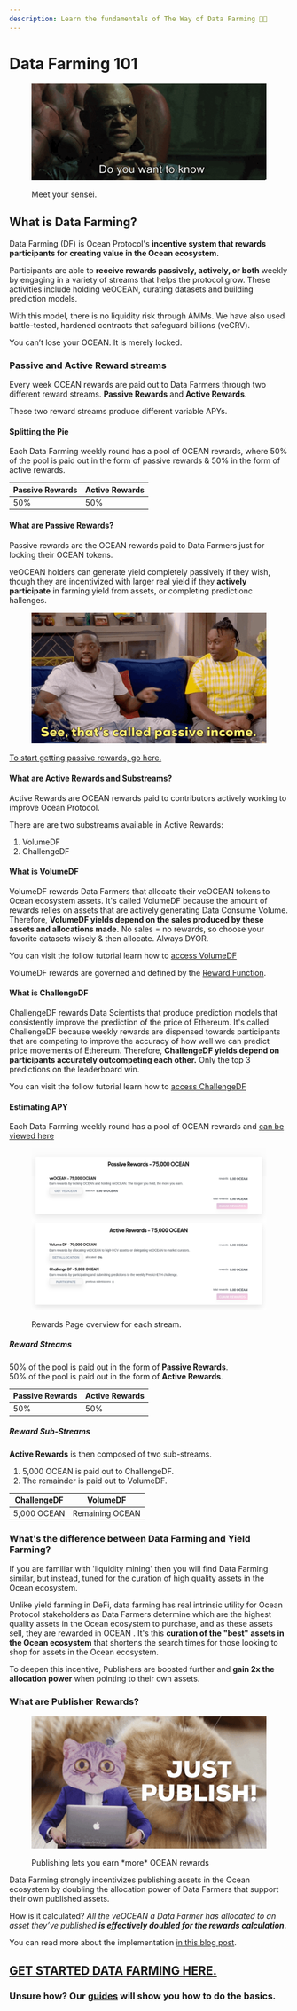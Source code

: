 ```yaml
---
description: Learn the fundamentals of The Way of Data Farming 🧑‍🏫
---
```


# Data Farming 101

<figure><img src="../.gitbook/assets/gif/morpheus.gif" alt=""><figcaption><p>Meet your sensei.</p></figcaption></figure>

## What is Data Farming?

Data Farming (DF) is Ocean Protocol's **incentive system that rewards participants for creating value in the Ocean ecosystem.** 

Participants are able to **receive rewards passively, actively, or both** weekly by engaging in a variety of streams that helps the protocol grow. These activities include holding veOCEAN, curating datasets and building prediction models.

With this model, there is no liquidity risk through AMMs. We have also used battle-tested, hardened contracts that safeguard billions (veCRV). 

You can’t lose your OCEAN. It is merely locked.

### Passive and Active Reward streams

Every week OCEAN rewards are paid out to Data Farmers through two different reward streams. **Passive Rewards** and **Active Rewards**.  

These two reward streams produce different variable APYs.  

#### Splitting the Pie

Each Data Farming weekly round has a pool of OCEAN rewards, where 50% of the pool is paid out in the form of passive rewards & 50% in the form of active rewards.

| Passive Rewards | Active Rewards |
| --------------- | -------------- |
| 50%             | 50%            |

#### What are Passive Rewards?

Passive rewards are the OCEAN rewards paid to Data Farmers just for locking their OCEAN tokens.

veOCEAN holders can generate yield completely passively if they wish, though they are incentivized with larger real yield if they **actively participate** in farming yield from assets, or completing predictionc hallenges.

<figure><img src="../.gitbook/assets/gif/passive-income.gif" alt=""><figcaption></figcaption></figure>

[To start getting passive rewards, go here.](../user-guides/data-farming/how-to-veocean.md)

#### What are Active Rewards and Substreams?

Active Rewards are OCEAN rewards paid to contributors actively working to improve Ocean Protocol.  

There are are two substreams available in Active Rewards:
1. VolumeDF
2. ChallengeDF

#### What is VolumeDF

VolumeDF rewards Data Farmers that allocate their veOCEAN tokens to Ocean ecosystem assets. It's called VolumeDF because the amount of rewards relies on assets that are actively generating Data Consume Volume. Therefore, **VolumeDF yields depend on the sales produced by these assets and allocations made.** No sales = no rewards, so choose your favorite datasets wisely & then allocate. Always DYOR.

You can visit the follow tutorial learn how to [access VolumeDF](../user-guides/data-farming/how-to-volumedf.md)

VolumeDF rewards are governed and defined by the [Reward Function](df-volumedf.md.md#reward-schedule).

#### What is ChallengeDF

ChallengeDF rewards Data Scientists that produce prediction models that consistently improve the prediction of the price of Ethereum. It's called ChallengeDF because weekly rewards are dispensed towards participants that are competing to improve the accuracy of how well we can predict price movements of Ethereum. Therefore, **ChallengeDF yields depend on participants accurately outcompeting each other.** Only the top 3 predictions on the leaderboard win.

You can visit the follow tutorial learn how to [access ChallengeDF](../user-guides/data-farming/how-to-challengedf.md)

#### Estimating APY

Each Data Farming weekly round has a pool of OCEAN rewards and [can be viewed here](https://df.oceandao.org/rewards)

<figure><img src="../.gitbook/assets/rewards/df-reward-streams.png" alt=""><figcaption><p>Rewards Page overview for each stream.</p></figcaption></figure>

##### Reward Streams

50% of the pool is paid out in the form of **Passive Rewards**.  
50% of the pool is paid out in the form of **Active Rewards**.  

| Passive Rewards | Active Rewards |
| --------------- | -------------- |
| 50%             | 50%            |

##### Reward Sub-Streams
**Active Rewards** is then composed of two sub-streams.

1. 5,000 OCEAN is paid out to ChallengeDF.
2. The remainder is paid out to VolumeDF.  

| ChallengeDF | VolumeDF |
| --------------- | -------------- |
| 5,000 OCEAN     | Remaining OCEAN    |

### What's the difference between Data Farming and Yield Farming?

If you are familiar with 'liquidity mining' then you will find Data Farming similar, but instead, tuned for the curation of high quality assets in the Ocean ecosystem.

Unlike yield farming in DeFi, data farming has real intrinsic utility for Ocean Protocol stakeholders as Data Farmers determine which are the highest quality assets in the Ocean ecosystem to purchase, and as these assets sell, they are rewarded in OCEAN . It's this **curation of the "best" assets in the Ocean ecosystem** that shortens the search times for those looking to shop for assets in the Ocean ecosystem.  

To deepen this incentive, Publishers are boosted further and **gain 2x the allocation power** when pointing to their own assets.

### What are Publisher Rewards?

<figure><img src="../.gitbook/assets/gif/just-publish.gif" alt=""><figcaption><p>Publishing lets you earn *more* OCEAN rewards</p></figcaption></figure>

Data Farming strongly incentivizes publishing assets in the Ocean ecosystem by doubling the allocation power of Data Farmers that support their own published assets.

How is it calculated? _All the veOCEAN a Data Farmer has allocated to an asset they’ve published **is effectively doubled for the rewards calculation.**_

You can read more about the implementation [in this blog post](https://blog.oceanprotocol.com/data-farming-publisher-rewards-f2639525e508).

## [GET STARTED DATA FARMING HERE.](https://df.oceandao.org)

### Unsure how? Our [guides](../user-guides/README.md) will show you how to do the basics.